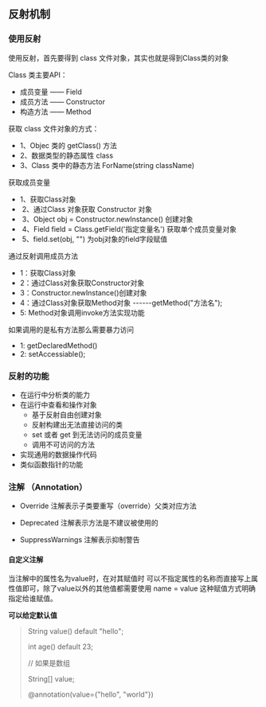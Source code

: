 

## 反射机制

### 使用反射

使用反射，首先要得到 class 文件对象，其实也就是得到Class类的对象



Class 类主要API：

* 成员变量 —— Field
* 成员方法 —— Constructor
* 构造方法 —— Method



获取 class 文件对象的方式：

* 1、Objec 类的 getClass() 方法
* 2、数据类型的静态属性 class
* 3、Class 类中的静态方法 ForName(string className)



获取成员变量

* 1、获取Class对象
* ​    2、通过Class 对象获取 Constructor 对象
* ​    3、Object obj = Constructor.newInstance() 创建对象
* ​    4、Field field = Class.getField('指定变量名') 获取单个成员变量对象
* ​    5、field.set(obj, "") 为obj对象的field字段赋值



通过反射调用成员方法

* 1：获取Class对象
*  2：通过Class对象获取Constructor对象
*  3：Constructor.newInstance()创建对象
*  4：通过Class对象获取Method对象  ------getMethod("方法名");
*  5: Method对象调用invoke方法实现功能



如果调用的是私有方法那么需要暴力访问

* 1: getDeclaredMethod()
* 2: setAccessiable();



### 反射的功能



* 在运行中分析类的能力
* 在运行中查看和操作对象
  * 基于反射自由创建对象
  * 反射构建出无法直接访问的类
  * set 或者 get 到无法访问的成员变量
  * 调用不可访问的方法
* 实现通用的数据操作代码
* 类似函数指针的功能









### 注解 （Annotation）

* Override 注解表示子类要重写（override）父类对应方法

* Deprecated 注解表示方法是不建议被使用的

* SuppressWarnings 注解表示抑制警告

  

#### 自定义注解

当注解中的属性名为value时，在对其赋值时 可以不指定属性的名称而直接写上属性值即可，除了value以外的其他值都需要使用 name = value 这种赋值方式明确指定给谁赋值。

**可以给定默认值**

> 
>
> String value() default "hello";
>
> int age() default 23;
>
> // 如果是数组
>
> String[] value;
>
> @annotation(value={"hello", "world"})














































